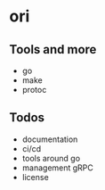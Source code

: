 # ori

## Tools and more

* go
* make
* protoc


## Todos

- documentation
- ci/cd
- tools around go
- management gRPC
- license
